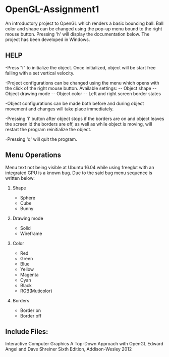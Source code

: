 # OpenGL-Assignment1
An introductory project to OpenGL which renders a basic bouncing ball.
Ball color and shape can be changed using the pop-up menu bound to the right mouse button.
Pressing 'h' will display the documentation below.
The project has been developed in Windows.
   
HELP
-----
-Press "i" to initialize the object. Once initialized, object will be start free falling with a set vertical velocity.

-Project configurations can be changed using the menu which opens with the click of the right mouse button. Available settings:
-- Object shape
-- Object drawing mode
-- Object color
-- Left and right screen border states

-Object configurations can be made both before and during object movement and changes will take place immediately.

-Pressing 'i' button after object stops if the borders are on and object leaves the screen id the borders are off, as well as while object is moving, will restart the program reinitialize the object.

-Pressing 'q' will quit the program.


Menu Operations
----------------

Menu text not being visible at Ubuntu 16.04 while using freeglut with an integrated GPU is a known bug.
Due to the said bug menu sequence is written below:

1. Shape
   - Sphere
   - Cube
   - Bunny

2. Drawing mode
   - Solid
   - Wireframe

3. Color
   - Red
   - Green
   - Blue
   - Yellow
   - Magenta
   - Cyan
   - Black
   - RGB(Muticolor)

4. Borders
   - Border on
   - Border off
   
   
Include Files:
--------------
Interactive Computer Graphics A Top-Down Approach with OpenGL
Edward Angel and Dave Shreiner Sixth Edition, Addison-Wesley 2012
